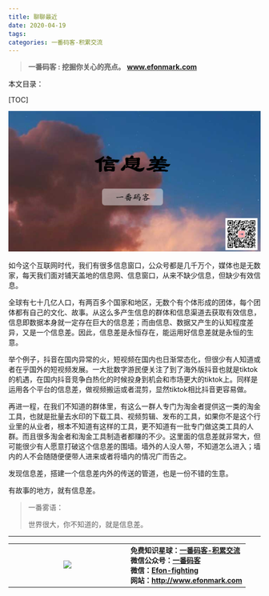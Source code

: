 ```yaml
---
title: 聊聊最近
date: 2020-04-19
tags: 
categories: 一番码客-积累交流
---
```


> **一番码客 : 挖掘你关心的亮点。**
> **www.efonmark.com**

本文目录：

[TOC]

![image-20200424232310886](2020-04-24-信息差/image-20200424232310886.png)

<!--more-->

如今这个互联网时代，我们有很多信息窗口，公众号都是几千万个，媒体也是无数家，每天我们面对铺天盖地的信息网、信息窗口，从来不缺少信息，但缺少有效信息。

全球有七十几亿人口，有两百多个国家和地区，无数个有个体形成的团体，每个团体都有自己的文化、故事。从这么多产生信息的群体和信息渠道去获取有效信息，信息即数据本身就一定存在巨大的信息差；而由信息、数据又产生的认知程度差异，又是一个信息差。因此，信息差是永恒存在，能运用好信息差就是永恒的生意。

举个例子，抖音在国内异常的火，短视频在国内也日渐常态化，但很少有人知道或者在乎国外的短视频发展。一大批数字游民便关注了到了海外版抖音也就是tiktok的机遇，在国内抖音竞争白热化的时候投身到机会和市场更大的tiktok上。同样是运用各个平台的信息差，做视频搬运或者混剪，显然tiktok相比抖音更容易做。

再进一程，在我们不知道的群体里，有这么一群人专门为淘金者提供这一类的淘金工具，也就是批量去水印的下载工具、视频剪辑、发布的工具，如果你不是这个行业里的从业者，根本不知道有这样的工具，更不知道有一批专门做这类工具的人群。而且很多淘金者和淘金工具制造者都赚的不少。这里面的信息差就非常大，但可能很少有人愿意打破这个信息差的围墙。墙外的人没人带，不知道怎么进入；墙内的人不会随随便便带人进来或者将墙内的情况广而告之。

发现信息差，搭建一个信息差内外的传送的管道，也是一份不错的生意。

有故事的地方，就有信息差。

> 一番雾语：
>
> 世界很大，你不知道的，就是信息差。

------

<table>
<tr>
<td ><center><img src="http://www.efonmark.com/efonmark-blog/readme/guanzhu_1.jpg" width=40%></center></td>
<td width="50%" align=left><b>
    免费知识星球：<a href="http://www.efonmark.com/efonmark-blog/readme/zhishixingqiu1.png">一番码客-积累交流</a><br>
    微信公众号：<a href="http://www.efonmark.com/efonmark-blog/readme/guanzhu_1.jpg">一番码客</a><br>
    微信：<a href="http://www.efonmark.com/efonmark-blog/readme/weixin.jpg">Efon-fighting</a><br>
    网站：<a href="http://www.efonmark.com">http://www.efonmark.com</a><br></b></td>
</tr>
</table>